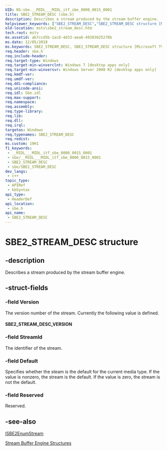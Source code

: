 ```yaml
---
UID: NS:sbe.__MIDL___MIDL_itf_sbe_0000_0015_0001
title: SBE2_STREAM_DESC (sbe.h)
description: Describes a stream produced by the stream buffer engine.
helpviewer_keywords: ["SBE2_STREAM_DESC","SBE2_STREAM_DESC structure [Microsoft TV Technologies]","SBE2_STREAM_DESC_VERSION","mstv.sbe2_stream_desc","sbe/SBE2_STREAM_DESC"]
old-location: mstv\sbe2_stream_desc.htm
tech.root: mstv
ms.assetid: ab7ccd5b-1ac8-4d33-aea6-49383025270b
ms.date: 12/05/2018
ms.keywords: SBE2_STREAM_DESC, SBE2_STREAM_DESC structure [Microsoft TV Technologies], SBE2_STREAM_DESC_VERSION, mstv.sbe2_stream_desc, sbe/SBE2_STREAM_DESC
req.header: sbe.h
req.include-header: 
req.target-type: Windows
req.target-min-winverclnt: Windows 7 [desktop apps only]
req.target-min-winversvr: Windows Server 2008 R2 [desktop apps only]
req.kmdf-ver: 
req.umdf-ver: 
req.ddi-compliance: 
req.unicode-ansi: 
req.idl: Sbe.idl
req.max-support: 
req.namespace: 
req.assembly: 
req.type-library: 
req.lib: 
req.dll: 
req.irql: 
targetos: Windows
req.typenames: SBE2_STREAM_DESC
req.redist: 
ms.custom: 19H1
f1_keywords:
 - __MIDL___MIDL_itf_sbe_0000_0015_0001
 - sbe/__MIDL___MIDL_itf_sbe_0000_0015_0001
 - SBE2_STREAM_DESC
 - sbe/SBE2_STREAM_DESC
dev_langs:
 - c++
topic_type:
 - APIRef
 - kbSyntax
api_type:
 - HeaderDef
api_location:
 - sbe.h
api_name:
 - SBE2_STREAM_DESC
---
```


# SBE2_STREAM_DESC structure


## -description

Describes a stream produced by the stream buffer engine.

## -struct-fields

### -field Version

The version number of the stream. Currently the following value is defined.

<a id="SBE2_STREAM_DESC_VERSION"></a>
<a id="sbe2_stream_desc_version"></a>


#### SBE2_STREAM_DESC_VERSION

### -field StreamId

The identifier of the stream.

### -field Default

Specifies whether the steam is the default for the current media type. If the value is nonzero, the stream is the default. If the value is zero, the stream is not the default.

### -field Reserved

Reserved.

## -see-also

<a href="/previous-versions/windows/desktop/api/sbe/nn-sbe-isbe2enumstream">ISBE2EnumStream</a>



<a href="/previous-versions/windows/desktop/mstv/stream-buffer-engine-structures">Stream Buffer Engine Structures</a>